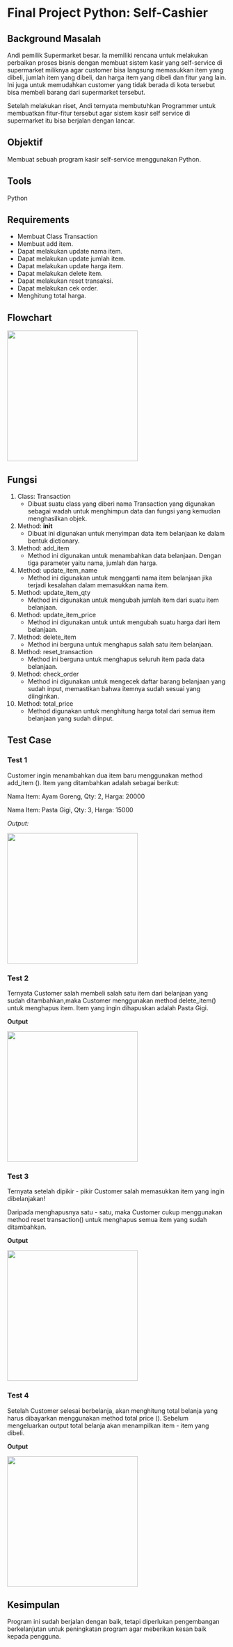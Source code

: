 # Final Project Python: Self-Cashier



## Background Masalah
Andi pemilik Supermarket besar. Ia memiliki rencana untuk melakukan perbaikan proses bisnis dengan membuat sistem kasir yang self-service di supermarket miliknya agar customer bisa langsung memasukkan item yang dibeli, jumlah item yang dibeli, dan harga item yang dibeli dan fitur yang lain. Ini juga untuk memudahkan customer yang tidak berada di kota tersebut bisa membeli barang dari supermarket tersebut.

Setelah melakukan riset, Andi ternyata membutuhkan Programmer untuk membuatkan fitur-fitur tersebut agar sistem kasir self service di supermarket itu bisa berjalan dengan lancar.

## Objektif
Membuat sebuah program kasir self-service menggunakan Python.

## Tools
Python

## Requirements 
- Membuat Class Transaction
- Membuat add item.
- Dapat melakukan update nama item.
- Dapat melakukan update jumlah item.
- Dapat melakukan update harga item.
- Dapat melakukan delete item.
- Dapat melakukan reset transaksi.
- Dapat melakukan cek order.
- Menghitung total harga.

## Flowchart  
 <p>
<img align="center" src="img/flowchart.png" width="300" />
</p>

## Fungsi 
1.  Class: Transaction
    - Dibuat suatu class yang diberi nama Transaction yang digunakan sebagai  wadah untuk menghimpun data dan fungsi yang kemudian menghasilkan objek.
2.  Method: __init__
    - Dibuat ini digunakan untuk menyimpan data item belanjaan ke dalam bentuk dictionary.
3.  Method: add_item
    - Method ini digunakan untuk menambahkan data belanjaan. Dengan tiga parameter yaitu nama, jumlah dan harga.
4.  Method: update_item_name
    - Method ini digunakan untuk mengganti nama item belanjaan jika terjadi  kesalahan dalam memasukkan nama item.
5.  Method: update_item_qty
    - Method ini digunakan untuk mengubah jumlah item dari suatu item belanjaan.
6.  Method: update_item_price
    - Method ini digunakan untuk untuk mengubah suatu harga dari item belanjaan.
7.  Method: delete_item
    - Method ini berguna untuk menghapus salah satu item belanjaan.
8.  Method: reset_transaction
    - Method ini berguna untuk menghapus seluruh item pada data belanjaan.
9.  Method: check_order
    - Method ini digunakan untuk mengecek daftar barang belanjaan yang sudah input, memastikan bahwa itemnya sudah sesuai yang diinginkan.
10. Method: total_price
    - Method digunakan untuk menghitung harga total dari semua item belanjaan yang sudah diinput.

## Test Case

### Test 1

Customer ingin menambahkan dua item baru menggunakan method add_item (). Item yang ditambahkan adalah sebagai berikut:

Nama Item: Ayam Goreng, Qty: 2, Harga: 20000

Nama Item: Pasta Gigi, Qty: 3, Harga: 15000

*Output:*

 <p>
<img align="center" src="img/test1.PNG" width="300" />

</p>


### Test 2

Ternyata Customer salah membeli salah satu item dari belanjaan yang sudah ditambahkan,maka Customer menggunakan method delete_item() untuk menghapus item. Item yang ingin dihapuskan adalah Pasta Gigi.

**Output**

<p>
<img align="center" src="img/test2.PNG" width="300" />
</p>

### Test 3

Ternyata setelah dipikir - pikir Customer salah memasukkan item yang ingin dibelanjakan!

Daripada menghapusnya satu - satu, maka Customer cukup menggunakan method reset transaction() untuk menghapus semua item yang sudah ditambahkan.

**Output**

<p>
<img align="center" src="img/test3.PNG" width="300" />
</p>


### Test 4

Setelah Customer selesai berbelanja, akan menghitung total belanja yang harus dibayarkan menggunakan method total price (). Sebelum mengeluarkan output total belanja akan menampilkan item - item yang dibeli.

**Output**

<p>
<img align="center" src="img/test4.PNG" width="300" />
</p>


## Kesimpulan

Program ini sudah berjalan dengan baik, tetapi diperlukan pengembangan berkelanjutan untuk peningkatan program agar meberikan kesan baik kepada pengguna.
